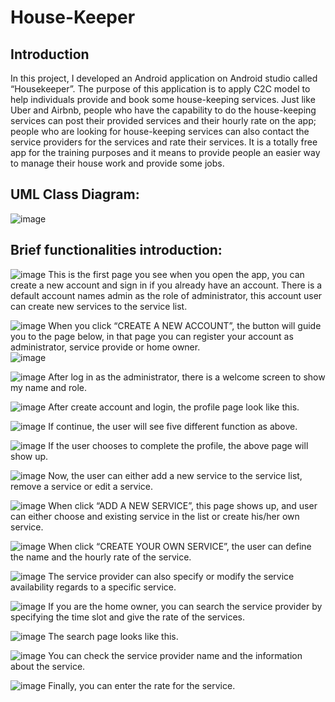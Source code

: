 # House-Keeper

## Introduction
In this project, I developed an Android application on Android studio called “Housekeeper”. The purpose of this application is to apply C2C model to help individuals provide and book some house-keeping services. Just like Uber and Airbnb, people who have the capability to do the house-keeping services can post their provided services and their hourly rate on the app; people who are looking for house-keeping services can also contact the service providers for the services and rate their services. It is a totally free app for the training purposes and it means to provide people an easier way to manage their house work and provide some jobs.

## UML Class Diagram:
![image](https://github.com/haolinsun0907/House-Keeper/blob/master/img/UML.png)

## Brief functionalities introduction:
![image](https://github.com/haolinsun0907/House-Keeper/blob/master/img/1.jpg)
This is the first page you see when you open the app, you can create a new account and sign in if you already have an account. There is a default account names admin as the role of administrator, this account user can create new services to the service list.  

![image](https://github.com/haolinsun0907/House-Keeper/blob/master/img/2.jpg)
When you click “CREATE A NEW ACCOUNT”, the button will guide you to the page below, in that page you can register your account as administrator, service provide or home owner.  
![image](https://github.com/haolinsun0907/House-Keeper/blob/master/img/3.jpg)

![image](https://github.com/haolinsun0907/House-Keeper/blob/master/img/4.jpg)
After log in as the administrator, there is a welcome screen to show my name and role.  

![image](https://github.com/haolinsun0907/House-Keeper/blob/master/img/5.jpg)
After create account and login, the profile page look like this. 

![image](https://github.com/haolinsun0907/House-Keeper/blob/master/img/6.jpg)
If continue, the user will see five different function as above. 

![image](https://github.com/haolinsun0907/House-Keeper/blob/master/img/7.jpg)
If the user chooses to complete the profile, the above page will show up. 

![image](https://github.com/haolinsun0907/House-Keeper/blob/master/img/8.jpg)
Now, the user can either add a new service to the service list, remove a service or edit a service. 

![image](https://github.com/haolinsun0907/House-Keeper/blob/master/img/9.jpg)
When click “ADD A NEW SERVICE”, this page shows up, and user can either choose and existing service in the list or create his/her own service. 

![image](https://github.com/haolinsun0907/House-Keeper/blob/master/img/10.jpg)
When click “CREATE YOUR OWN SERVICE”, the user can define the name and the hourly rate of the service.

![image](https://github.com/haolinsun0907/House-Keeper/blob/master/img/11.jpg)
The service provider can also specify or modify the service availability regards to a specific service.

![image](https://github.com/haolinsun0907/House-Keeper/blob/master/img/12.jpg)
If you are the home owner, you can search the service provider by specifying the time slot and give the rate of the services.

![image](https://github.com/haolinsun0907/House-Keeper/blob/master/img/13.jpg)
The search page looks like this.

![image](https://github.com/haolinsun0907/House-Keeper/blob/master/img/14.jpg)
You can check the service provider name and the information about the service. 

![image](https://github.com/haolinsun0907/House-Keeper/blob/master/img/15.jpg)
Finally, you can enter the rate for the service. 

